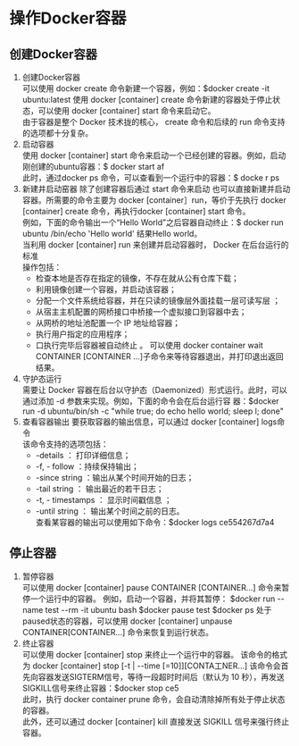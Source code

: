 # 操作Docker容器
## 创建Docker容器
1. 创建Docker容器  
  可以使用 docker create 命令新建一个容器，例如：$docker create -it ubuntu:latest
  使用 docker [container] create 命令新建的容器处于停止状态，可以使用 docker [container] start 命令来启动它。  
  由于容器是整个 Docker 技术拢的核心， create 命令和后续的 run 命令支持的选项都十分复杂。
2. 启动容器  
  使用 docker [container] start 命令来启动一个已经创建的容器。例如，启动刚创建的ubuntu容器：$ docker start af  
  此时，通过docker ps 命令，可以查看到一个运行中的容器：$ docke r ps  
3. 新建井启动窑器
  除了创建容器后通过 start 命令来启动 也可以直接新建并启动容器。所需要的命令主要为 docker [container］run，等价于先执行 docker [container]
  create 命令，再执行docker [container] start 命令。  
  例如，下面的命令输出一个“Hello World”之后容器自动终止：$ docker run ubuntu /bin/echo 'Hello world' 结果Hello world。  
  当利用 docker [container] run 来创建并启动容器时， Docker 在后台运行的标准  
  操作包括：  
    - 检查本地是否存在指定的镜像，不存在就从公有仓库下载；
    - 利用镜像创建一个容器，并启动该容器；
    - 分配一个文件系统给容器，并在只读的镜像层外面挂载一层可读写层 ；
    - 从宿主主机配置的网桥接口中桥接一个虚拟接口到容器中去；
    - 从网桥的地址池配置一个 IP 地址给容器；
    - 执行用户指定的应用程序；
    - 口执行完毕后容器被自动终止 。
  可以使用 docker container wait CONTAINER [CONTAINER ...]子命令来等待容器退出，并打印退出返回结果。  
4. 守护态运行  
  需要让 Docker 容器在后台以守护态（Daemonized）形式运行。此时，可以通过添加 -d 参数来实现。例如，下面的命令会在后台运行容
  器：$docker run -d ubuntu/bin/sh -c "while true; do echo hello world; sleep l; done"
5. 查看容器输出
  要获取容器的输出信息，可以通过 docker [container] logs命令  
  该命令支持的选项包括：
   - -details ： 打印详细信息；
   - -f, - follow ：持续保持输出；
   - -since string ：输出从某个时间开始的日志；
   - -tail string ： 输出最近的若干日志；
   - -t, - timestamps ： 显示时间戳信息 ；
   - -until string ： 输出某个时间之前的日志。  
  查看某容器的输出可以使用如下命令：$docker logs ce554267d7a4
## 停止容器
1. 暂停容器  
  可以使用 docker [container] pause CONTAINER [CONTAINER...] 命令来暂停一个运行中的容器。
  例如，启动一个容器，并将其暂停：
  $docker run --name test --rm -it ubuntu bash
  $docker pause test
  $docker ps
  处于paused状态的容器，可以使用 docker [container] unpause CONTAINER[CONTAINER...] 命令来恢复到运行状态。  
2. 终止容器  
  可以使用 docker [container] stop 来终止一个运行中的容器。 该命令的格式为 docker [container] stop [-t | --time [=10]][CONTA工NER...]
  该命令会首先向容器发送SIGTERM信号，等待一段超时时间后（默认为 10 秒），再发送SIGKILL信号来终止容器：$docker stop ce5  
  此时，执行 docker container prune 命令，会自动清除掉所有处于停止状态的容器。  
  此外，还可以通过 docker [container] kill 直接发送 SIGKILL 信号来强行终止容器。  
